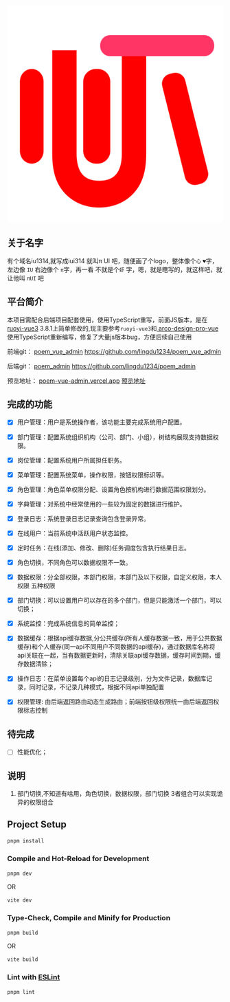 ![logo](src/assets/logo.svg)

## 关于名字
有个域名iu1314,就写成iui314 就叫π UI 吧，随便画了个logo，整体像个`心` `♥`字，左边像 `IU` 右边像个 `π`字，再一看 不就是个`虾` 字，嗯，就是瞎写的，就这样吧，就让他叫  `πUI`   吧

## 平台简介  
本项目需配合后端项目配套使用，使用TypeScript重写，前面JS版本，是在[ruoyi-vue3](https://github.com/yangzongzhuan/RuoYi-Vue3) 3.8.1上简单修改的,现主要参考`ruoyi-vue3`和[
arco-design-pro-vue](https://github.com/arco-design/arco-design-pro-vue) 使用TypeScript重新编写，修复了大量js版本bug，方便后续自己使用


前端git：  [poem_vue_admin](https://github.com/lingdu1234/poem_vue_admin)   <https://github.com/lingdu1234/poem_vue_admin>

后端git：  [poem_admin](https://github.com/lingdu1234/poem_admin)   <https://github.com/lingdu1234/poem_admin>

预览地址：
[poem-vue-admin.vercel.app](https://poem-vue-admin.vercel.app/)
[预览地址](https://poem.iu314.top/)

## 完成的功能

- [x] 用户管理：用户是系统操作者，该功能主要完成系统用户配置。

- [x] 部门管理：配置系统组织机构（公司、部门、小组），树结构展现支持数据权限。

- [x] 岗位管理：配置系统用户所属担任职务。

- [x] 菜单管理：配置系统菜单，操作权限，按钮权限标识等。

- [x] 角色管理：角色菜单权限分配、设置角色按机构进行数据范围权限划分。

- [x] 字典管理：对系统中经常使用的一些较为固定的数据进行维护。

- [x] 登录日志：系统登录日志记录查询包含登录异常。

- [x] 在线用户：当前系统中活跃用户状态监控。

- [x] 定时任务：在线(添加、修改、删除)任务调度包含执行结果日志。

- [x] 角色切换，不同角色可以数据权限不一致。

- [x] 数据权限：分全部权限，本部门权限，本部门及以下权限，自定义权限，本人权限 五种权限

- [x] 部门切换：可以设置用户可以存在的多个部门，但是只能激活一个部门，可以切换；

- [x] 系统监控：完成系统信息的简单监控；

- [x] 数据缓存：根据api缓存数据,分公共缓存(所有人缓存数据一致，用于公共数据缓存)和个人缓存(同一api不同用户不同数据的api缓存)，通过数据库名称将api关联在一起，当有数据更新时，清除关联api缓存数据，缓存时间到期，缓存数据清除；

- [x] 操作日志：在菜单设置每个api的日志记录级别，分为文件记录，数据库记录，同时记录，不记录几种模式，根据不同api单独配置

- [x] 权限管理: 由后端返回路由动态生成路由；前端按钮级权限统一由后端返回权限标志控制

## 待完成

- [ ] 性能优化；

## 说明

1. 部门切换,不知道有啥用，角色切换，数据权限，部门切换 3者组合可以实现诡异的权限组合

## Project Setup

```sh
pnpm install
```

### Compile and Hot-Reload for Development

```sh
pnpm dev
```

OR

```sh
vite dev
```

### Type-Check, Compile and Minify for Production

```sh
pnpm build
```
OR

```sh
vite build
```

### Lint with [ESLint](https://eslint.org/)

```sh
pnpm lint
```
